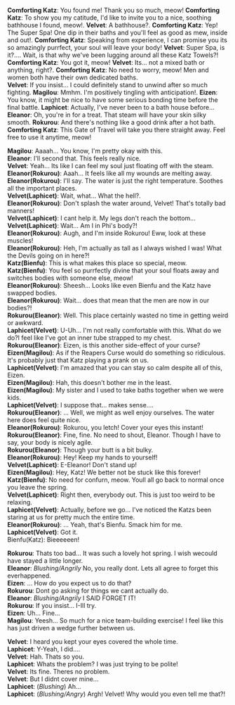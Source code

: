 **Comforting Katz**: You found me! Thank you so much, meow!
**Comforting Katz**: To show you my catitude, I'd like to invite you to a nice, soothing bathhouse I found, meow!. 
**Velvet**: A bathhouse?. 
**Comforting Katz**: Yep! The Super Spa! One dip in their baths and you'll feel as good as mew, inside and out!. 
**Comforting Katz**: Speaking from experience, I can promise you its so amazingly purrfect, your soul will leave your body! 
**Velvet**: Super Spa, is it?.... Wait, is that why we've been lugging around all these Katz Towels?! 
**Comforting Katz**: You got it, meow! 
**Velvet**: Its... not a mixed bath or anything, right?. 
**Comforting Katz**: No need to worry, meow! Men and women both have their own dedicated baths.  
**Velvet**: If you insist... I could definitely stand to unwind after so much fighting. 
**Magilou**: Mmhm. I'm positively tingling with anticipation!. 
**Eizen**: You know, it might be nice to have some serious bonding time before the final battle. 
**Laphicet**: Actually, I've never been to a bath house before... 
**Eleanor**: Oh, you're in for a treat. That steam will have your skin silky smooth. 
**Rokurou**: And there's nothing like a good drink after a hot bath. 
**Comforting Katz**: This Gate of Travel will take you there straight away. Feel free to use it anytime, meow! 

**Magilou**: Aaaah... You know, I'm pretty okay with this.  
**Eleanor**: I'll second that. This feels really nice.  
**Velvet**: Yeah... Its like I can feel my soul just floating off with the steam.  
**Eleanor(Rokurou)**: Aaah... It feels like all my wounds are melting away.  
**Eleanor(Rokurou)**: I'll say. The water is just the right temperature. Soothes all the important places.  
**Velvet(Laphicet)**: Wait, what... What the hell?.  
**Eleanor(Rokurou)**: Don't splash the water around, Velvet! That's totally bad manners!  
**Velvet(Laphicet)**: I cant help it. My legs don't reach the bottom...  
**Velvet(Laphicet)**: Wait... Am I in Phi's body?!  
**Eleanor(Rokurou)**: Augh, and I'm inside Rokurou! Eww, look at these muscles!  
**Eleanor(Rokurou)**: Heh, I'm actually as tall as I always wished I was! What the Devils going on in here?!  
**Katz(Bienfu)**: This is what makes this place so special, meow.  
**Katz(Bienfu)**: You feel so purrfectly divine that your soul floats away and switches bodies with someone else, meow!  
**Eleanor(Rokurou)**: Sheesh... Looks like even Bienfu and the Katz have swapped bodies.  
**Eleanor(Rokurou)**: Wait... does that mean that the men are now in our bodies?!  
**Rokurou(Eleanor)**: Well. This place certainly wasted no time in getting weird or awkward.  
**Laphicet(Velvet)**: U-Uh... I'm not really comfortable with this. What do we do?I feel like I've got an inner tube strapped to my chest.  
**Rokurou(Eleanor)**:  Eizen, is this another side-effect of your curse?  
**Eizen(Magilou)**:    As if the Reapers Curse would do something so ridiculous. It's probably just that Katz playing a prank on us.  
**Laphicet(Velvet)**:  I'm amazed that you can stay so calm despite all of this, Eizen.  
**Eizen(Magilou)**:    Hah, this doesn't bother me in the least.  
**Eizen(Magilou)**:    My sister and I used to take baths together when we were kids.  
**Laphicet(Velvet)**:  I suppose that... makes sense....  
**Rokurou(Eleanor)**:  ...  Well, we might as well enjoy ourselves. The water here does feel quite nice.  
**Eleanor(Rokurou)**:  Rokurou, you letch! Cover your eyes this instant!  
**Rokurou(Eleanor)**:  Fine, fine. No need to shout, Eleanor. Though I have to say, your body is nicely agile.  
**Rokurou(Eleanor)**:  Though your butt is a bit bulky.  
**Eleanor(Rokurou)**:  Hey! Keep my hands to yourself!  
**Velvet(Laphicet)**:  E-Eleanor! Don't stand up!  
**Eizen(Magilou)**:    Hey, Katz! We better not be stuck like this forever!  
**Katz(Bienfu)**:     No need for confurn, meow. Youll all go back to normal once you leave the spring.  
**Velvet(Laphicet)**:  Right then, everybody out. This is just too weird to be relaxing.  
**Laphicet(Velvet)**:  Actually, before we go... I've noticed the Katzs been staring at us for pretty much the entire time.  
**Eleanor(Rokurou)**:    ...  Yeah, that's Bienfu. Smack him for me.  
**Laphicet(Velvet)**:  Got it.  
Bienfu(Katz): Bieeeeeen!  

**Rokurou**: Thats too bad... It was such a lovely hot spring. I wish wecould have stayed a little longer.  
**Eleanor**: *Blushing/Angrily* No, you really dont. Lets all agree to forget this everhappened.  
**Eizen**: ... How do you expect us to do that?  
**Rokurou**: Dont go asking for things we cant actually do.  
**Eleanor**: *Blushing/Angrily* I SAID FORGET IT!  
**Rokurou**: If you insist... I-Ill try.  
**Eizen**: Uh... Fine...  
**Magilou**: Yeesh... So much for a nice team-building exercise! I feel like this has just driven a wedge further between us.  

**Velvet**: I heard you kept your eyes covered the whole time.  
**Laphicet**: Y-Yeah, I did....  
**Velvet**: Hah. Thats so you.  
**Laphicet**: Whats the problem? I was just trying to be polite!  
**Velvet**: Its fine. Theres no problem.  
**Velvet**: But I didnt cover mine...  
**Laphicet**: (*Blushing*) Ah...  
**Laphicet**: (*Blushing/Angry*) Argh! Velvet! Why would you even tell me that?!  
